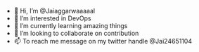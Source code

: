 - 👋 Hi, I’m @Jaiaggarwaaaaal
- 👀 I’m interested in DevOps
- 🌱 I’m currently learning amazing things
- 💞️ I’m looking to collaborate on contribution
- 📫 To reach me message on my twitter handle @Jai24651104 

<!---
Jaiaggarwaaaaal/Jaiaggarwaaaaal is a ✨ special ✨ repository because its `README.md` (this file) appears on your GitHub profile.
You can click the Preview link to take a look at your changes.
--->
